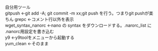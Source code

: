 自分用ツール<br>
gitpush ←git add -A; git commit -m xx;git push を行う。つまりgit pushが楽ちん
grepc ←コメント行以外を表示<br>
wget_syntax_nanorc  ←nano の syntax をダウンロードする。.narorc_list に .nanorc用設定を書き込む<br>
y9 ←y9toolをメニューから起動する<br>
yum_clean ←そのまま<br>
